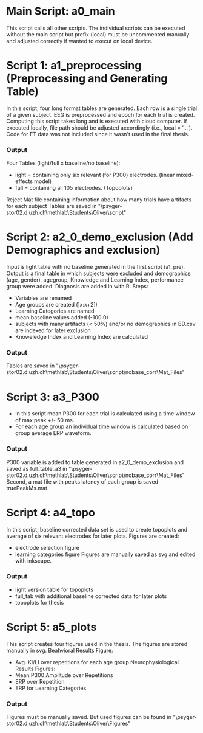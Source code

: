 
# Main Script: a0_main
This script calls all other scripts.
The individual scripts can be executed without the main script but prefix (local) must be uncommented manually and adjusted correctly if wanted to execut on local device. 

# Script 1: a1_preprocessing (Preprocessing and Generating Table)
In this script, four long format tables are generated. Each row is a single trial of a given subject. EEG is preprocessed and epoch for each trial is created. Computing this script takes long and is executed with cloud computer. If executed locally, file path should be adjusted accordingly (i.e., local = '...'). Code for ET data was not included since it wasn't used in the final thesis. 

### Output
Four Tables (light/full x baseline/no baseline):
- light = containing only six relevant (for P300) electrodes. (linear mixed-effects model)
- full  =  containing all 105 electrodes. (Topoplots)

Reject Mat file containing information about how many trials have artifacts for each subject
Tables are saved in "\\psyger-stor02.d.uzh.ch\methlab\Students\Oliver\script"
# Script 2: a2_0_demo_exclusion (Add Demographics and exclusion)
Input is light table with no baseline generated in the first script (a1_pre). 
Output is a final table in which subjects were excluded and demographics (age, gender), agegroup, Knowledge and Learning Index, performance group were added.
Diagnosis are added in with R.
Steps: 
- Variables are renamed 
- Age groups are created (]x:x+2])
- Learning Categories are named 
- mean baseline values added (-100:0)
- subjects with many artifacts (< 50%)  and/or no demographics in BD.csv are indexed for later exclusion
- Knoweledge Index and Learning Index are calculated

### Output
Tables are saved in "\\psyger-stor02.d.uzh.ch\methlab\Students\Oliver\script\nobase_corr\Mat_Files" 

# Script 3: a3_P300
- In this script mean P300 for each trial is calculated using a time window of max peak +/- 50 ms.
- For each age group an individual time window is calculated based on group average ERP waveform. 

### Output
P300 variable is added to table generated in a2_0_demo_exclusion and saved as full_table_a3 in "\\psyger-stor02.d.uzh.ch\methlab\Students\Oliver\script\nobase_corr\Mat_Files"
Second, a mat file with peaks latency of each group is saved truePeakMs.mat 

# Script 4: a4_topo
In this script, baseline corrected data set is used to create topoplots and average of six relevant electrodes for later plots.
Figures are created:
- electrode selection figure
- learning categories figure
Figures are manually saved as svg and edited with inkscape. 

### Output
- light version table for topoplots 
- full_tab with additional baseline corrected data for later plots 
- topoplots for thesis 

# Script 5: a5_plots
This script creates four figures used in the thesis. The figures are stored manually in svg. 
Beahvioral Results Figure: 
- Avg. KI/LI over repetitions for each age group
Neurophysiological Results Figures: 
- Mean P300 Amplitude over Repetitions
- ERP over Repetition
- ERP for Learning Categories

### Output
Figures must be manually saved. But used figures can be found in "\\psyger-stor02.d.uzh.ch\methlab\Students\Oliver\Figures"
